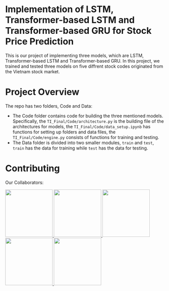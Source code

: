 # Implementation of LSTM, Transformer-based LSTM and Transformer-based GRU for Stock Price Prediction
This is our project of implementing three models, which are LSTM, Transformer-based LSTM and Transformer-based GRU. In this project, we trained and tested three models on five diffrent stock codes originated from the Vietnam stock market.

# Project Overview
The repo has two folders, Code and Data:
- The Code folder contains code for building the three mentioned models. Specifically, the `TI_Final/Code/architecture.py` is the building file of the architectures for models, the `TI_Final/Code/data_setup.ipynb` has functions for setting up folders and data files,
  the `TI_Final/Code/engine.py` consists of functions for training and testing.
- The Data folder is divided into two smaller modules, `train` and `test`, `train` has the data for training while `test` has the data for testing.
# Contributing
Our Collaborators:
<p align="left">
 <a href="https://github.com/edward1503" target="_blank">
  <img src="https://avatars.githubusercontent.com/u/142201083?v=4" width="150"> 
 </a>
 <a href="https://github.com/Bui-Tien-Hieu" target="_blank">
  <img src="https://avatars.githubusercontent.com/u/187350548?v=4" width="150"> 
 </a>
 <a href="https://github.com/dothimykhanh" target="_blank">
  <img src="https://avatars.githubusercontent.com/u/120184309?v=4" width="150"> 
 </a>
 <a href="https://github.com/Gabriel-Duong" target="_blank">
  <img src="https://avatars.githubusercontent.com/u/112112339?v=4" width="150"> 
 </a>
 <a href="https://github.com/dalzihn" target="_blank">
  <img src="https://avatars.githubusercontent.com/u/171820713?v=4" width="150"> 
 </a>
</p>



